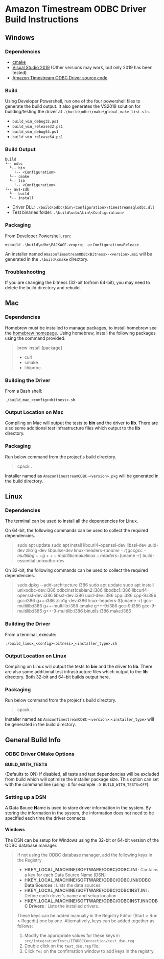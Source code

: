 # Amazon Timestream ODBC Driver Build Instructions

## Windows

### Dependencies

* [cmake](https://cmake.org/install/)
* [Visual Studio 2019](https://visualstudio.microsoft.com/vs/) (Other versions may work, but only 2019 has been tested)
* [Amazon Timestream ODBC Driver source code](https://github.com/Bit-Quill/timestream-odbc)

### Build
Using Developer Powershell, run one of the four powershell files to generate the build output. It also generates the VS2019 solution for building/testing the driver at `.\build\odbc\cmake\global_make_list.sln`. 

* `build_win_debug32.ps1`
* `build_win_release32.ps1`
* `build_win_debug64.ps1`
* `build_win_release64.ps1`

### Build Output

```
build
└-- odbc
  └-- bin
    └-- <Configuration>
  └-- cmake
  └-- lib
    └-- <Configuration>
└-- aws-sdk
  └-- build
  └-- install
```

* Driver DLL: `.\build\odbc\bin\<Configuration>\timestreamsqlodbc.dll`
* Test binaries folder: `.\build\odbc\bin\<Configuration>`

### Packaging

From Developer Powershell, run:
```
msbuild .\build\odbc\PACKAGE.vcxproj -p:Configuration=Release
```

An installer named `AmazonTimestreamODBC<Bitness>-<version>.msi` will be generated in the `.\build\cmake` directory.

### Troubleshooting
If you are changing the bitness (32-bit to/from 64-bit), you may need to delete the build directory and rebuild.

## Mac

### Dependencies

Homebrew must be installed to manage packages, to install homebrew see the [homebrew homepage](https://brew.sh/).
Using homebrew, install the following packages using the command provided:
>brew install [package]
>
>* curl
>* cmake
>* libiodbc

### Building the Driver

From a Bash shell:

`./build_mac_<config><bitness>.sh`

### Output Location on Mac

Compiling on Mac will output the tests to **bin** and the driver to **lib**. There are also some additional test infrastructure files which output to the **lib** directory.

### Packaging

Run below command from the project's build directory.
>cpack .

Installer named as `AmazonTimestreamODBC-<version>.pkg` will be generated in the build directory.

## Linux

### Dependencies

The terminal can be used to install all the dependencies for Linux.

On 64-bit, the following commands can be used to collect the required dependencies.
>sudo apt update
>sudo apt install libcurl4-openssl-dev libssl-dev uuid-dev zlib1g-dev libpulse-dev linux-headers-$(uname -r) gcc gcc-multilib  g++ g++-multilib cmake linux-headers-$(uname -r) build-essential unixodbc-dev

On 32-bit, the following commands can be used to collect the required dependencies.
>sudo dpkg --add-architecture i386
>sudo apt update 
>sudo apt install unixodbc-dev:i386 odbcinst1debian2:i386 libodbc1:i386 libcurl4-openssl-dev:i386 libssl-dev:i386 uuid-dev:i386 cpp:i386 cpp-9:i386 gcc:i386 g++:i386 zlib1g-dev:i386 linux-headers-$(uname -r) gcc-multilib:i386 g++-multilib:i386 cmake g++-9:i386 gcc-9:i386 gcc-9-multilib:i386 g++-9-multilib:i386 binutils:i386 make:i386

### Building the Driver

From a terminal, execute:

`./build_linux_<config><bitness>_<installer_type>.sh`

### Output Location on Linux

Compiling on Linux will output the tests to **bin** and the driver to **lib**. There are also some additional test infrastructure files which output to the **lib** directory. Both 32-bit and 64-bit builds output here.

### Packaging

Run below command from the project's build directory.
>cpack .

Installer named as `AmazonTimestreamODBC-<version>.<installer_type>` will be generated in the build directory.

## General Build Info

### ODBC Driver CMake Options

**BUILD_WITH_TESTS**

(Defaults to ON) If disabled, all tests and test dependencies will be excluded from build which will optimize the installer package size. This option can set with the command line (using `-D` for example `-D BUILD_WITH_TESTS=OFF`).

### Setting up a DSN

A **D**ata **S**ouce **N**ame is used to store driver information in the system. By storing the information in the system, the information does not need to be specified each time the driver connects.

#### Windows
The DSN can be setup for Windows using the 32-bit or 64-bit version of the ODBC database manager.

> If not using the ODBC database manager, add the following keys in the Registry
>
   >* **HKEY_LOCAL_MACHINE/SOFTWARE/ODBC/ODBC.INI** : Contains a key for each Data Source Name (DSN)
   >* **HKEY_LOCAL_MACHINE/SOFTWARE/ODBC/ODBC.INI/ODBC Data Sources** : Lists the data sources
   >* **HKEY_LOCAL_MACHINE/SOFTWARE/ODBC/ODBCINST.INI** :  Define each driver's name and setup location
   >* **HKEY_LOCAL_MACHINE/SOFTWARE/ODBC/ODBCINST.INI/ODBC Drivers** : Lists the installed drivers.
>
>These keys can be added manually in the Registry Editor (Start > Run > Regedit) one by one. Alternatively, keys can be added together as follows:
>
>1. Modify the appropriate values for these keys in `src/IntegrationTests/ITODBCConnection/test_dsn.reg`
>2. Double click on the `test_dsn.reg` file.
>3. Click `Yes` on the confirmation window to add keys in the registry.
